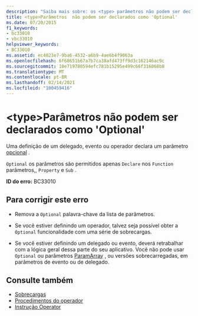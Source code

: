 ```yaml
---
description: "Saiba mais sobre: os <type> parâmetros não podem ser declarados ' optional '"
title: <type>Parâmetros  não podem ser declarados como 'Optional'
ms.date: 07/20/2015
f1_keywords:
- bc33010
- vbc33010
helpviewer_keywords:
- BC33010
ms.assetid: ec4023e7-9ba6-4532-a6b9-4ae6b4f9063a
ms.openlocfilehash: 6f68651b67a7b7ca38afd473ff9d3c162146ac9c
ms.sourcegitcommit: 10e719780594efc781b15295e499c66f316068b8
ms.translationtype: MT
ms.contentlocale: pt-BR
ms.lasthandoff: 02/14/2021
ms.locfileid: "100459416"
---
```

# <a name="type-parameters-cannot-be-declared-optional"></a>\<type>Parâmetros  não podem ser declarados como 'Optional'

Uma definição de um delegado, evento ou operador declara um parâmetro [opcional](../language-reference/modifiers/optional.md) .  
  
 `Optional` os parâmetros são permitidos apenas `Declare` nos `Function` parâmetros,, `Property` e `Sub` .  
  
 **ID do erro:** BC33010  
  
## <a name="to-correct-this-error"></a>Para corrigir este erro  
  
- Remova a `Optional` palavra-chave da lista de parâmetros.  
  
- Se você estiver definindo um operador, talvez seja possível obter a `Optional` funcionalidade com uma série de sobrecargas.  
  
- Se você estiver definindo um delegado ou evento, deverá retrabalhar com a lógica geral dessa parte do seu aplicativo. Você não pode usar `Optional` ou parâmetros [ParamArray](../language-reference/modifiers/paramarray.md) , ou versões sobrecarregadas, em parâmetros de evento ou de delegado.  
  
## <a name="see-also"></a>Consulte também

- [Sobrecargas](../language-reference/modifiers/overloads.md)
- [Procedimentos do operador](../programming-guide/language-features/procedures/operator-procedures.md)
- [Instrução Operator](../language-reference/statements/operator-statement.md)
